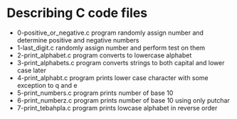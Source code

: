 # Describing C code files 
- 0-positive_or_negative.c program randomly assign number and determine positive and negative numbers
- 1-last_digit.c randomly assign number and perform test on them
- 2-print_alphabet.c program converts to lowercase alphabet
- 3-print_alphabets.c program converts strings to both capital and lower case later
- 4-print_alphabt.c program prints lower case character with some exception to q and e
- 5-print_numbers.c program prints number of base 10
- 6-print_numberz.c program prints number of base 10 using only putchar
- 7-print_tebahpla.c program prints lowcase alphabet in reverse order 

